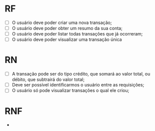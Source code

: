 # RF

- [ ] O usuário deve poder criar uma nova transação;
- [ ] O usuário deve poder obter um resumo da sua conta;
- [ ] O usuário deve poder listar todas transações que já ocorreram;
- [ ] O usuário deve poder visualizar uma transação única

# RN

- [ ] A transação pode ser do tipo crédito, que somará ao valor total, ou débito, que subtrairá do valor total;
- [ ] Deve ser possível identificarmos o usuário entre as requisições;
- [ ] O usuário só pode visualizar transações o qual ele criou;

# RNF

-